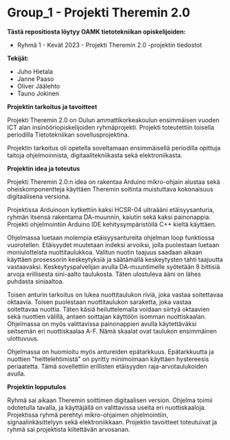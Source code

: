 # Group_1 - Projekti Theremin 2.0

**Tästä repositiosta löytyy OAMK tietotekniikan opiskelijoiden:**
- Ryhmä 1 - Kevät 2023 - Projekti Theremin 2.0 -projektin tiedostot

**Tekijät:**
- Juho Hietala
- Janne Paaso
- Oliver Jäälehto
- Tauno Jokinen	

**Projektin tarkoitus ja tavoitteet**

Projekti Theremin 2.0 on Oulun ammattikorkeakoulun ensimmäisen vuoden ICT alan insinööriopiskelijoiden ryhmäprojekti. Projekti toteutettiin toisella periodilla Tietotekniikan sovellusprojektina.

Projektin tarkoitus oli opetella soveltamaan ensimmäisellä periodilla opittuja taitoja ohjelmoinnista, digitaalitekniikasta sekä elektroniikasta.

**Projektin idea ja toteutus**

Projekti Theremin 2.0:n idea on rakentaa Arduino mikro-ohjain alustaa sekä oheiskomponentteja käyttäen Theremin soitinta muistuttava kokonaisuus digitaalisena versiona.

Projektissa Arduinoon kytkettiin kaksi HCSR-04 ultraääni etäisyysanturia, ryhmän itsensä rakentama DA-muunnin, kaiutin sekä kaksi painonappia. Projekti ohjelmointiin Arduino IDE kehitysympäristöllä C++ kieltä käyttäen.

Ohjelmassa luetaan molempia etäisyysantureita ohjelman loop funktiossa vuorotellen. Etäisyydet muutetaan indeksi arvoiksi, jolla puolestaan luetaan moniulotteista nuottitaulukkoa. Valitun nuotin taajuus saadaan aikaan käyttäen prosessorin keskeytyksiä ja säätämällä keskeytysten tahti taajuutta vastaavaksi. Keskeytyspalvelijan avulla DA-muuntimelle syötetään 8 bittisiä arvoja erillisesta sini-aalto taulukosta. Täten ulostuleva ääni on lähes puhdasta siniaaltoa.

Toisen anturin tarkoitus on lukea nuottitaulukon riviä, joka vastaa soitettavaa oktaavia. Toisen puolestaan nuottitaulukon saraketta, joka vastaa soitettavaa nuottia. Täten käsiä heiluttelemalla voidaan siirtyä oktaavien sekä nuottien välillä, antaen soittajan käyttöön isomman nuottiskaalan. Ohjelmassa on myös valittavissa painonappien avulla käytettäväksi seitsemän eri nuottiskaalaa A-F. Nämä skaalat ovat taulukon ensimmäinen ulottuvuus.

Ohjelmassa on huomioitu myös antureiden epätarkkuus. Epätarkkuutta ja nuottien "heittelehtimistä" on pyritty minimoimaan käyttäen hystereesis periaatetta. Tämä sovellettiin erillisten etäisyyden raja-arvotaulukoiden avulla.

**Projektin lopputulos**

Ryhmä sai aikaan Theremin soittimen digitaalisen version. Ohjelma toimii odotetulla tavalla, ja käyttäjällä on valittavissa useita eri nuottiskaaloja. Projektissa ryhmä perehtyi mikro-ohjaimen ohjelmointiin, signaalinkäsittelyyn sekä elektroniikkaan. Projektin tavoitteet toteutuivat ja ryhmä sai projektista kiitettävän arvosanan.